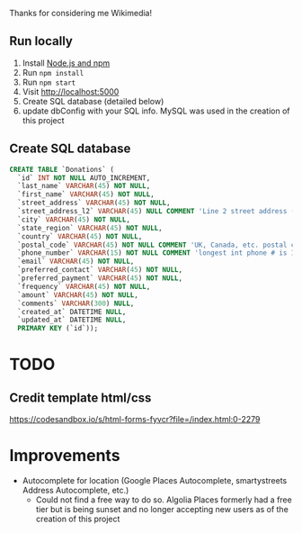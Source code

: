 Thanks for considering me Wikimedia!

## Run locally

1. Install [Node.js and npm](https://nodejs.org/)
1. Run `npm install`
1. Run `npm start`
1. Visit [http://localhost:5000](http://localhost:5000)
1. Create SQL database (detailed below)
1. update dbConfig with your SQL info. MySQL was used in the creation of this project

## Create SQL database
```sql
CREATE TABLE `Donations` (
  `id` INT NOT NULL AUTO_INCREMENT,
  `last_name` VARCHAR(45) NOT NULL,
  `first_name` VARCHAR(45) NOT NULL,
  `street_address` VARCHAR(45) NOT NULL,
  `street_address_l2` VARCHAR(45) NULL COMMENT 'Line 2 street address (optional)',
  `city` VARCHAR(45) NOT NULL,
  `state_region` VARCHAR(45) NOT NULL,
  `country` VARCHAR(45) NOT NULL,
  `postal_code` VARCHAR(45) NOT NULL COMMENT 'UK, Canada, etc. postal codes are alphanumeric',
  `phone_number` VARCHAR(15) NOT NULL COMMENT 'longest int phone # is 15 chars\' ;,
  `email` VARCHAR(45) NOT NULL,
  `preferred_contact` VARCHAR(45) NOT NULL,
  `preferred_payment` VARCHAR(45) NOT NULL,
  `frequency` VARCHAR(45) NOT NULL,
  `amount` VARCHAR(45) NOT NULL,
  `comments` VARCHAR(300) NULL,
  `created_at` DATETIME NULL,
  `updated_at` DATETIME NULL,
  PRIMARY KEY (`id`));
```

# TODO
## Credit template html/css 
https://codesandbox.io/s/html-forms-fyvcr?file=/index.html:0-2279

# Improvements
- Autocomplete for location (Google Places Autocomplete, smartystreets Address Autocomplete, etc.)
  - Could not find a free way to do so. Algolia Places formerly had a free tier but is being sunset and no longer accepting new users as of the creation of this project